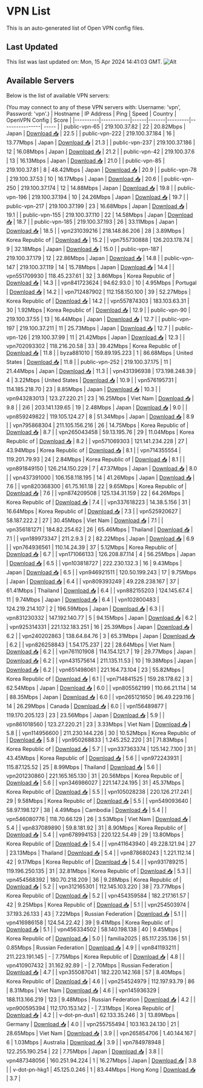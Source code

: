 # VPN List

This is an auto-generated list of Open VPN config files.

## Last Updated

This list was last updated on: Mon, 15 Apr 2024 14:41:03 GMT.
![Alt](https://repobeats.axiom.co/api/embed/186b98318ef1479477931607c1ad7d823f12451f.svg "Repobeats analytics image")

## Available Servers

Below is the list of available VPN servers:

(You may connect to any of these VPN servers with: Username: 'vpn', Password: 'vpn'.)
| Hostname | IP Address | Ping | Speed | Country | OpenVPN Config | Score |
|----------|------------|------|-------|---------|----------------| ----- |
| public-vpn-65 | 219.100.37.82 | 22 | 20.82Mbps | Japan | [Download 📥](./configs/server_0_JP.ovpn) | 22.5 |
| public-vpn-222 | 219.100.37.184 | 16 | 13.77Mbps | Japan | [Download 📥](./configs/server_1_JP.ovpn) | 21.3 |
| public-vpn-237 | 219.100.37.186 | 12 | 16.08Mbps | Japan | [Download 📥](./configs/server_2_JP.ovpn) | 21.2 |
| public-vpn-42 | 219.100.37.6 | 13 | 16.13Mbps | Japan | [Download 📥](./configs/server_3_JP.ovpn) | 21.0 |
| public-vpn-85 | 219.100.37.81 | 8 | 48.42Mbps | Japan | [Download 📥](./configs/server_4_JP.ovpn) | 20.9 |
| public-vpn-78 | 219.100.37.53 | 10 | 16.17Mbps | Japan | [Download 📥](./configs/server_5_JP.ovpn) | 20.6 |
| public-vpn-250 | 219.100.37.174 | 12 | 14.88Mbps | Japan | [Download 📥](./configs/server_6_JP.ovpn) | 19.8 |
| public-vpn-196 | 219.100.37.194 | 10 | 24.26Mbps | Japan | [Download 📥](./configs/server_7_JP.ovpn) | 19.7 |
| public-vpn-217 | 219.100.37.199 | 23 | 16.68Mbps | Japan | [Download 📥](./configs/server_8_JP.ovpn) | 19.1 |
| public-vpn-155 | 219.100.37.110 | 22 | 14.58Mbps | Japan | [Download 📥](./configs/server_9_JP.ovpn) | 18.7 |
| public-vpn-185 | 219.100.37.193 | 26 | 33.11Mbps | Japan | [Download 📥](./configs/server_10_JP.ovpn) | 18.5 |
| vpn231039216 | 218.148.86.206 | 28 | 3.89Mbps | Korea Republic of | [Download 📥](./configs/server_11_KR.ovpn) | 15.2 |
| vpn755730888 | 126.203.178.74 | 9 | 32.18Mbps | Japan | [Download 📥](./configs/server_12_JP.ovpn) | 15.0 |
| public-vpn-187 | 219.100.37.179 | 12 | 22.86Mbps | Japan | [Download 📥](./configs/server_13_JP.ovpn) | 14.8 |
| public-vpn-147 | 219.100.37.119 | 14 | 15.78Mbps | Japan | [Download 📥](./configs/server_14_JP.ovpn) | 14.4 |
| vpn551709930 | 118.45.237.61 | 32 | 3.86Mbps | Korea Republic of | [Download 📥](./configs/server_15_KR.ovpn) | 14.3 |
| vpn841723624 | 94.62.93.0 | 10 | 4.95Mbps | Portugal | [Download 📥](./configs/server_16_PT.ovpn) | 14.2 |
| vpn712487902 | 112.158.150.100 | 39 | 52.27Mbps | Korea Republic of | [Download 📥](./configs/server_17_KR.ovpn) | 14.2 |
| vpn557874303 | 183.103.63.31 | 30 | 1.92Mbps | Korea Republic of | [Download 📥](./configs/server_18_KR.ovpn) | 12.9 |
| public-vpn-90 | 219.100.37.55 | 13 | 16.44Mbps | Japan | [Download 📥](./configs/server_19_JP.ovpn) | 12.7 |
| public-vpn-197 | 219.100.37.211 | 11 | 25.73Mbps | Japan | [Download 📥](./configs/server_20_JP.ovpn) | 12.7 |
| public-vpn-126 | 219.100.37.99 | 11 | 21.42Mbps | Japan | [Download 📥](./configs/server_21_JP.ovpn) | 12.3 |
| vpn702093302 | 118.216.20.58 | 33 | 39.42Mbps | Korea Republic of | [Download 📥](./configs/server_22_KR.ovpn) | 11.8 |
| byza881010 | 159.89.195.223 | 1 | 86.68Mbps | United States | [Download 📥](./configs/server_23_US.ovpn) | 11.8 |
| public-vpn-252 | 219.100.37.175 | 11 | 21.44Mbps | Japan | [Download 📥](./configs/server_24_JP.ovpn) | 11.3 |
| vpn431396938 | 173.198.248.39 | 4 | 3.22Mbps | United States | [Download 📥](./configs/server_25_US.ovpn) | 10.9 |
| vpn576195731 | 114.185.218.70 | 23 | 8.85Mbps | Japan | [Download 📥](./configs/server_26_JP.ovpn) | 10.3 |
| vpn943283013 | 123.27.220.21 | 23 | 16.25Mbps | Viet Nam | [Download 📥](./configs/server_27_VN.ovpn) | 9.8 |
| 2i6 | 203.141.139.65 | 19 | 2.48Mbps | Japan | [Download 📥](./configs/server_28_JP.ovpn) | 9.0 |
| vpn859249822 | 119.105.124.27 | 8 | 51.34Mbps | Japan | [Download 📥](./configs/server_29_JP.ovpn) | 8.9 |
| vpn795868304 | 211.105.156.216 | 26 | 14.75Mbps | Korea Republic of | [Download 📥](./configs/server_30_KR.ovpn) | 8.7 |
| vpn265043458 | 59.13.195.76 | 29 | 11.04Mbps | Korea Republic of | [Download 📥](./configs/server_31_KR.ovpn) | 8.2 |
| vpn571069303 | 121.141.234.228 | 27 | 43.94Mbps | Korea Republic of | [Download 📥](./configs/server_32_KR.ovpn) | 8.1 |
| vpn714355554 | 119.201.79.93 | 24 | 2.84Mbps | Korea Republic of | [Download 📥](./configs/server_33_KR.ovpn) | 8.1 |
| vpn891849150 | 126.214.150.229 | 7 | 47.37Mbps | Japan | [Download 📥](./configs/server_34_JP.ovpn) | 8.0 |
| vpn437391000 | 106.158.118.195 | 14 | 41.26Mbps | Japan | [Download 📥](./configs/server_35_JP.ovpn) | 7.6 |
| vpn820368300 | 61.75.161.18 | 22 | 9.65Mbps | Korea Republic of | [Download 📥](./configs/server_36_KR.ovpn) | 7.6 |
| vpn874209508 | 125.134.31.159 | 22 | 64.26Mbps | Korea Republic of | [Download 📥](./configs/server_37_KR.ovpn) | 7.4 |
| vpn337618223 | 14.38.5.156 | 31 | 16.64Mbps | Korea Republic of | [Download 📥](./configs/server_38_KR.ovpn) | 7.3 |
| vpn525920627 | 58.187.222.2 | 27 | 30.45Mbps | Viet Nam | [Download 📥](./configs/server_39_VN.ovpn) | 7.1 |
| vpn356181271 | 184.82.254.62 | 26 | 65.46Mbps | Thailand | [Download 📥](./configs/server_40_TH.ovpn) | 7.1 |
| vpn189973347 | 211.2.9.3 | 2 | 82.22Mbps | Japan | [Download 📥](./configs/server_41_JP.ovpn) | 6.9 |
| vpn764936561 | 110.14.24.39 | 37 | 5.12Mbps | Korea Republic of | [Download 📥](./configs/server_42_KR.ovpn) | 6.7 |
| vpn171066133 | 126.208.87.114 | 4 | 56.25Mbps | Japan | [Download 📥](./configs/server_43_JP.ovpn) | 6.5 |
| vpn103818727 | 222.230.132.3 | 16 | 9.43Mbps | Japan | [Download 📥](./configs/server_44_JP.ovpn) | 6.5 |
| vpn946921511 | 120.50.199.243 | 17 | 9.75Mbps | Japan | [Download 📥](./configs/server_45_JP.ovpn) | 6.4 |
| vpn809393249 | 49.228.238.167 | 37 | 61.41Mbps | Thailand | [Download 📥](./configs/server_46_TH.ovpn) | 6.4 |
| vpn882155203 | 124.145.67.4 | 11 | 9.74Mbps | Japan | [Download 📥](./configs/server_47_JP.ovpn) | 6.4 |
| vpn102800483 | 124.219.214.107 | 2 | 196.59Mbps | Japan | [Download 📥](./configs/server_48_JP.ovpn) | 6.3 |
| vpn831230332 | 147.192.140.77 | 5 | 94.15Mbps | Japan | [Download 📥](./configs/server_49_JP.ovpn) | 6.2 |
| vpn925314331 | 221.132.183.251 | 16 | 25.39Mbps | Japan | [Download 📥](./configs/server_50_JP.ovpn) | 6.2 |
| vpn240202863 | 138.64.84.76 | 3 | 65.31Mbps | Japan | [Download 📥](./configs/server_51_JP.ovpn) | 6.2 |
| vpn826258843 | 1.54.175.237 | 22 | 28.64Mbps | Viet Nam | [Download 📥](./configs/server_52_VN.ovpn) | 6.2 |
| vpn761101908 | 114.154.121.7 | 19 | 29.77Mbps | Japan | [Download 📥](./configs/server_53_JP.ovpn) | 6.2 |
| vpn431575614 | 211.135.11.53 | 10 | 19.38Mbps | Japan | [Download 📥](./configs/server_54_JP.ovpn) | 6.2 |
| vpn651498061 | 221.164.73.104 | 23 | 55.82Mbps | Korea Republic of | [Download 📥](./configs/server_55_KR.ovpn) | 6.1 |
| vpn714841525 | 159.28.178.62 | 3 | 62.54Mbps | Japan | [Download 📥](./configs/server_56_JP.ovpn) | 6.0 |
| vpn805562199 | 110.66.21.114 | 14 | 88.35Mbps | Japan | [Download 📥](./configs/server_57_JP.ovpn) | 6.0 |
| vpn265121650 | 96.49.229.116 | 14 | 26.29Mbps | Canada | [Download 📥](./configs/server_58_CA.ovpn) | 6.0 |
| vpn156489877 | 119.170.205.123 | 23 | 23.56Mbps | Japan | [Download 📥](./configs/server_59_JP.ovpn) | 5.9 |
| vpn861018560 | 123.27.220.21 | 23 | 3.33Mbps | Viet Nam | [Download 📥](./configs/server_60_VN.ovpn) | 5.8 |
| vpn114956600 | 211.230.144.226 | 30 | 10.52Mbps | Korea Republic of | [Download 📥](./configs/server_61_KR.ovpn) | 5.8 |
| vpn950268833 | 1.245.252.220 | 31 | 71.83Mbps | Korea Republic of | [Download 📥](./configs/server_62_KR.ovpn) | 5.7 |
| vpn337363374 | 125.142.7.100 | 31 | 43.45Mbps | Korea Republic of | [Download 📥](./configs/server_63_KR.ovpn) | 5.6 |
| vpn972243931 | 115.87.125.52 | 25 | 8.99Mbps | Thailand | [Download 📥](./configs/server_64_TH.ovpn) | 5.6 |
| vpn201230860 | 221.165.165.130 | 31 | 20.56Mbps | Korea Republic of | [Download 📥](./configs/server_65_KR.ovpn) | 5.6 |
| vpn346986027 | 221.147.24.195 | 31 | 45.37Mbps | Korea Republic of | [Download 📥](./configs/server_66_KR.ovpn) | 5.5 |
| vpn105028238 | 220.126.217.241 | 29 | 9.58Mbps | Korea Republic of | [Download 📥](./configs/server_67_KR.ovpn) | 5.5 |
| vpn549093640 | 58.97.198.127 | 38 | 4.49Mbps | Cambodia | [Download 📥](./configs/server_68_KH.ovpn) | 5.4 |
| vpn546080776 | 118.70.66.129 | 26 | 3.53Mbps | Viet Nam | [Download 📥](./configs/server_69_VN.ovpn) | 5.4 |
| vpn837089890 | 59.8.181.92 | 31 | 8.90Mbps | Korea Republic of | [Download 📥](./configs/server_70_KR.ovpn) | 5.4 |
| vpn678994153 | 220.122.54.49 | 29 | 13.80Mbps | Korea Republic of | [Download 📥](./configs/server_71_KR.ovpn) | 5.4 |
| vpn411643940 | 49.228.121.94 | 27 | 23.13Mbps | Thailand | [Download 📥](./configs/server_72_TH.ovpn) | 5.4 |
| vpn878680243 | 1.221.112.14 | 42 | 9.17Mbps | Korea Republic of | [Download 📥](./configs/server_73_KR.ovpn) | 5.4 |
| vpn931789215 | 119.196.250.135 | 31 | 32.81Mbps | Korea Republic of | [Download 📥](./configs/server_74_KR.ovpn) | 5.3 |
| vpn454568392 | 180.70.218.209 | 36 | 9.28Mbps | Korea Republic of | [Download 📥](./configs/server_75_KR.ovpn) | 5.2 |
| vpn312165301 | 112.145.103.220 | 38 | 73.77Mbps | Korea Republic of | [Download 📥](./configs/server_76_KR.ovpn) | 5.2 |
| vpn454359584 | 182.217.161.57 | 42 | 9.25Mbps | Korea Republic of | [Download 📥](./configs/server_77_KR.ovpn) | 5.1 |
| vpn254503974 | 37.193.26.133 | 43 | 7.22Mbps | Russian Federation | [Download 📥](./configs/server_78_RU.ovpn) | 5.1 |
| vpn416986158 | 124.54.22.42 | 39 | 9.41Mbps | Korea Republic of | [Download 📥](./configs/server_79_KR.ovpn) | 5.1 |
| vpn456334502 | 58.140.198.138 | 40 | 9.45Mbps | Korea Republic of | [Download 📥](./configs/server_80_KR.ovpn) | 5.0 |
| familia2025 | 85.117.235.136 | 51 | 0.85Mbps | Russian Federation | [Download 📥](./configs/server_81_RU.ovpn) | 4.9 |
| vpn841193211 | 211.223.191.145 | - | 7.75Mbps | Korea Republic of | [Download 📥](./configs/server_82_KR.ovpn) | 4.8 |
| vpn410907432 | 31.162.92.89 | - | 2.70Mbps | Russian Federation | [Download 📥](./configs/server_83_RU.ovpn) | 4.7 |
| vpn355087041 | 182.220.142.168 | 57 | 8.40Mbps | Korea Republic of | [Download 📥](./configs/server_84_KR.ovpn) | 4.6 |
| vpn254524979 | 112.197.93.79 | 86 | 8.31Mbps | Viet Nam | [Download 📥](./configs/server_85_VN.ovpn) | 4.6 |
| vpn145936329 | 188.113.166.219 | 123 | 9.48Mbps | Russian Federation | [Download 📥](./configs/server_86_RU.ovpn) | 4.2 |
| vpn900595394 | 112.170.153.142 | - | 7.31Mbps | Korea Republic of | [Download 📥](./configs/server_87_KR.ovpn) | 4.2 |
| v-dot-pn-dus1 | 62.133.35.246 | 3 | 13.89Mbps | Germany | [Download 📥](./configs/server_88_DE.ovpn) | 4.0 |
| vpn255755494 | 103.163.24.130 | 21 | 28.65Mbps | Viet Nam | [Download 📥](./configs/server_89_VN.ovpn) | 3.9 |
| vpn265854706 | 1.40.144.167 | 6 | 1.03Mbps | Australia | [Download 📥](./configs/server_90_AU.ovpn) | 3.9 |
| vpn784978948 | 122.255.190.254 | 22 | 7.75Mbps | Japan | [Download 📥](./configs/server_91_JP.ovpn) | 3.8 |
| vpn487348056 | 160.251.94.224 | 1 | 16.27Mbps | Japan | [Download 📥](./configs/server_92_JP.ovpn) | 3.8 |
| v-dot-pn-hkg1 | 45.125.0.246 | 1 | 83.44Mbps | Hong Kong | [Download 📥](./configs/server_93_HK.ovpn) | 3.7 |

